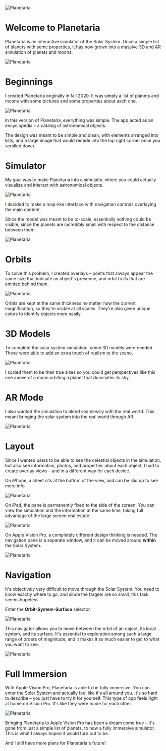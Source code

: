 
![Planetaria](/images/planetaria/splash.png)

# Welcome to Planetaria
Planetaria is an interactive simulator of the Solar System. 
Once a simple list of planets with some properties, it has now grown 
into a massive 3D and AR simulation of planets and moons.

![Planetaria](/images/planetaria/header.png)

# Beginnings

I created Planetaria originally in fall 2020. It was simply a list of
planets and moons with some pictures and some properties about each one.

![Planetaria](/images/planetaria/design1.png)

In this version of Planetaria, everything was simple. The app
acted as an encyclopedia – a catalog of astronomical objects.

The design was meant to be simple and clean, with elements arranged
into lists, and a large image that would recede into the top right
corner once you scrolled down.

# Simulator

My goal was to make Planetaria into a simulator, where you could
actually visualize and interact with astronomical objects.

![Planetaria](/images/planetaria/design2.png)

I decided to make a map-like interface with navigation controls
overlaying the main content.

Since the model was meant to be to-scale, essentially nothing
could be visible, since the planets are incredibly small with respect
to the distance between them.

![Planetaria](/images/planetaria/preview2.png)

# Orbits

To solve this problem, I created overlays – points that always appear
the same size that indicate an object's presence, and orbit trails
that are emitted behind them.

![Planetaria](/images/planetaria/design3.png)

Orbits are kept at the same thickness no matter how the current magnification, 
so they're visible at all scales. They're also given unique colors to identify objects more easily.

# 3D Models

To complete the solar system simulation, some 3D models were needed. These were able to add an extra
touch of realism to the scene.

![Planetaria](/images/planetaria/preview3.png)

I scaled them to be their true sizes so you could get perspectives like this one above of a moon
orbiting a planet that dominates its sky. 

# AR Mode

I also wanted the simulation to blend seamlessly with the real world. This meant bringing the 
solar system into the real world through AR.

![Planetaria](/images/planetaria/design4.png)

# Layout

Since I wanted users to be able to see the celestial objects in the simulation, but also see 
information, photos, and properties about each object, I had to create overlay views – and in
a different way for each device.

On iPhone, a sheet sits at the bottom of the view, and can be slid up to see more info.

![Planetaria](/images/planetaria/design5.png)

On iPad, the pane is permanently fixed to the side of the screen. You can view the simulation
and the information at the same time, taking full advantage of the large screen real estate.

![Planetaria](/images/planetaria/design6.png)

On Apple Vision Pro, a completely different design thinking is needed. The navigation pane is 
a separate window, and it can be moved around **within** the Solar System.

![Planetaria](/images/planetaria/preview4.png)

# Navigation

It's objectively very difficult to move through the Solar System. You need to know exactly where
to go, and since the targets are so small, this task seems hopeless.

Enter the **Orbit-System-Surface** selector.

![Planetaria](/images/planetaria/design7.png)

This navigator allows you to move between the orbit of an object, its local system, and its surface.
It's essential to exploration among such a large range of orders of magnitude, and it makes it
so much easier to get to what you want to see.

![Planetaria](/images/planetaria/design8.png)

# Full Immersion

With Apple Vision Pro, Planetaria is able to be fully immersive. You can enter the Solar System
and actually feel like it's all around you. It's so hard to describe – you just have to try
it for yourself. This type of app feels right at home on Vision Pro. It's like they were made for each other.

![Planetaria](/images/planetaria/preview1.png)

Bringing Planetaria to Apple Vision Pro has been a dream come true – it's gone from just a simple 
list of planets, to now a fully immersive simulator. This is what I always hoped it would turn out to be.

And I still have more plans for Planetaria's future!